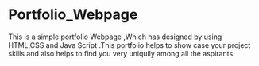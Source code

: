 # Portfolio_Webpage

This is a simple portfolio Webpage ,Which has designed by using HTML,CSS and Java Script .This portfolio helps to show case your project skills and also helps to find you very uniquily among all the aspirants.
